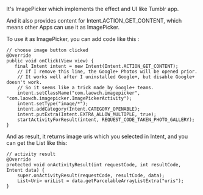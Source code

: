 It's ImagePicker which implements the effect and UI like Tumblr app. 

And it also provides content for Intent.ACTION_GET_CONTENT, which means other Apps can use it as ImagePicker.

To use it as ImagePicker, you can add code like this :

    // choose image button clicked
    @Override
    public void onClick(View view) {
       final Intent intent = new Intent(Intent.ACTION_GET_CONTENT);
        // If I remove this line, the Google+ Photos will be opened prior.
        // It works well after I uninstalled Google+, but disable Google+ doesn't work.
        // So it seems like a trick made by Google+ teams.
        intent.setClassName("com.laowch.imagepicker", "com.laowch.imagepicker.ImagePickerActivity");
        intent.setType("image/*");
        intent.addCategory(Intent.CATEGORY_OPENABLE);
        intent.putExtra(Intent.EXTRA_ALLOW_MULTIPLE, true);
        startActivityForResult(intent, REQUEST_CODE_TAKEN_PHOTO_GALLERY);
    }


And as result, it returns image uris which you selected in Intent, and you can get the List<Uri> like this:

    // activity result
    @Override
    protected void onActivityResult(int requestCode, int resultCode, Intent data) {
        super.onActivityResult(requestCode, resultCode, data);
        List<Uri> uriList = data.getParcelableArrayListExtra("uris");
    }

